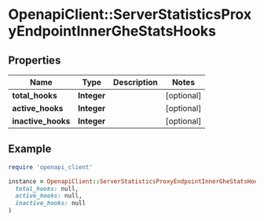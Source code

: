 # OpenapiClient::ServerStatisticsProxyEndpointInnerGheStatsHooks

## Properties

| Name | Type | Description | Notes |
| ---- | ---- | ----------- | ----- |
| **total_hooks** | **Integer** |  | [optional] |
| **active_hooks** | **Integer** |  | [optional] |
| **inactive_hooks** | **Integer** |  | [optional] |

## Example

```ruby
require 'openapi_client'

instance = OpenapiClient::ServerStatisticsProxyEndpointInnerGheStatsHooks.new(
  total_hooks: null,
  active_hooks: null,
  inactive_hooks: null
)
```

